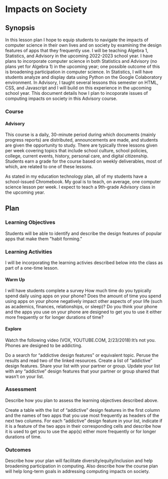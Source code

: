 # Impacts on Society

## Synopsis

In this lesson plan I hope to equip students to navigate the impacts of computer science in their own lives and on society by examining the design features of apps that they frequently use. I will be teaching Algebra 1, Statistics, and Advisory in the upcoming 2022-2023 school year. I have plans to incorporate computer science in both Statistics and Advisory (no plans yet for Algebra 1) in the upcoming year; one possible outcome of this is broadening participation in computer science. In Statistics, I will have students analyze and display data using Python on the Google Colaboratory environment. In Advisory, I taught several lessons this semester on HTML, CSS, and Javascript and I will build on this experience in the upcoming school year. This document details how I plan to incoporate issues of computing impacts on society in this Advisory course.

### Course

#### Advisory 

This course is a daily, 30-minute period during which documents (mainly progress reports) are distributed, announcements are made, and students are given the opportunity to study. There are typically three lessons given per week covering topics that include school culture, school policies, college, current events, history, personal care, and digital citizenship. Students earn a grade for the course based on weekly deliverables, most of which, are related to one of these lessons. 

As stated in my education technology plan, all of my students have a school-issued Chromebook. My goal is to teach, on average, one computer science lesson per week. I expect to teach a 9th-grade Advisory class in the upcoming year. 

## Plan

### Learning Objectives

Students will be able to identify and describe the design features of popular apps that make them "habit forming."  

### Learning Activities

I will be incorporating the learning activies described below  into the class as part of a one-time lesson. 

#### Warm Up
I will have students complete a survey
How much time do you typically spend daily using apps on your phone? 
Does the amount of time you spend using apps on your phone negatively impact other aspects of your life (such as academics, finances, relationships, or sleep)? 
Do you think your phone and the apps you use on your phone are designed to get you to use it either more frequently or for longer durations of time?

#### Explore
Watch the following video (VOX, YOUTUBE.COM, 2/23/2018):It’s not you. Phones are designed to be addicting.

Do a search for “addictive design features” or equivalent topic. Peruse the results and read two of the linked resources. Create a list of “addictive” design features. Share your list with your partner or group. Update your list with any “addictive” design features that your partner or group shared that wasn’t on your list.   

### Assessment

Describe how you plan to assess the learning objectives described above.

Create a table with the list of “addictive” design features in the first column and the names of two apps that you use most frequently as headers of the next two columns. For each “addictive” design feature in your list, indicate if it is a feature of the two apps in their corresponding cells and describe how it is used to get you to use the app(s) either more frequently or for longer durations of time.

### Outcomes

Describe how your plan will facilitate diversity/equity/inclusion and help broadening participation in computing. Also describe how the course plan will help long-term goals in addressing computing impacts on society.
